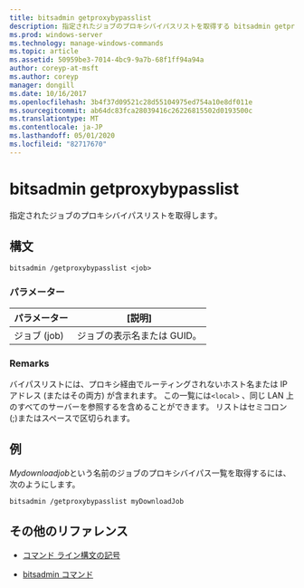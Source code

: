```yaml
---
title: bitsadmin getproxybypasslist
description: 指定されたジョブのプロキシバイパスリストを取得する bitsadmin getproxybypasslist コマンドのリファレンストピックです。
ms.prod: windows-server
ms.technology: manage-windows-commands
ms.topic: article
ms.assetid: 50959be3-7014-4bc9-9a7b-68f1ff94a94a
author: coreyp-at-msft
ms.author: coreyp
manager: dongill
ms.date: 10/16/2017
ms.openlocfilehash: 3b4f37d09521c28d55104975ed754a10e8df011e
ms.sourcegitcommit: ab64dc83fca28039416c26226815502d0193500c
ms.translationtype: MT
ms.contentlocale: ja-JP
ms.lasthandoff: 05/01/2020
ms.locfileid: "82717670"
---
```

# <a name="bitsadmin-getproxybypasslist"></a>bitsadmin getproxybypasslist

指定されたジョブのプロキシバイパスリストを取得します。

## <a name="syntax"></a>構文

```
bitsadmin /getproxybypasslist <job>
```

### <a name="parameters"></a>パラメーター

| パラメーター | [説明] |
| -------------- | -------------- |
| ジョブ (job) | ジョブの表示名または GUID。 |

### <a name="remarks"></a>Remarks

バイパスリストには、プロキシ経由でルーティングされないホスト名または IP アドレス (またはその両方) が含まれます。 この一覧には`<local>` 、同じ LAN 上のすべてのサーバーを参照するを含めることができます。 リストはセミコロン (;)またはスペースで区切られます。

## <a name="examples"></a>例

*Mydownloadjob*という名前のジョブのプロキシバイパス一覧を取得するには、次のようにします。

```
bitsadmin /getproxybypasslist myDownloadJob
```

## <a name="additional-references"></a>その他のリファレンス

- [コマンド ライン構文の記号](command-line-syntax-key.md)

- [bitsadmin コマンド](bitsadmin.md)
